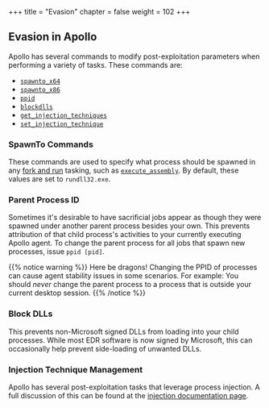 +++
title = "Evasion"
chapter = false
weight = 102
+++

## Evasion in Apollo

Apollo has several commands to modify post-exploitation parameters when performing a variety of tasks. These commands are:

- [`spawnto_x64`](/agents/apollo/commands/spawnto_x64/)
- [`spawnto_x86`](/agents/apollo/commands/spawnto_x86/)
- [`ppid`](/agents/apollo/commands/ppid/)
- [`blockdlls`](/agents/apollo/commands/blockdlls/)
- [`get_injection_techniques`](/agents/apollo/commands/get_injection_techniques/)
- [`set_injection_technique`](/agents/apollo/commands/set_injection_technique/)

### SpawnTo Commands

These commands are used to specify what process should be spawned in any [fork and run](/agents/apollo/opsec/forkandrun) tasking, such as [`execute_assembly`](/agents/apollo/commands/execute_assembly). By default, these values are set to `rundll32.exe`. 

### Parent Process ID

Sometimes it's desirable to have sacrificial jobs appear as though they were spawned under another parent process besides your own. This prevents attribution of that child process's activities to your currently executing Apollo agent. To change the parent process for all jobs that spawn new processes, issue `ppid [pid]`.

{{% notice warning %}}
Here be dragons! Changing the PPID of processes can cause agent stability issues in some scenarios. For example: You should _never_ change the parent process to a process that is outside your current desktop session.
{{% /notice %}}

### Block DLLs

This prevents non-Microsoft signed DLLs from loading into your child processes. While most EDR software is now signed by Microsoft, this can occasionally help prevent side-loading of unwanted DLLs.

### Injection Technique Management

Apollo has several post-exploitation tasks that leverage process injection. A full discussion of this can be found at the [injection documentation page](/agents/apollo/opsec/injection).